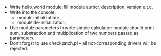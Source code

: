 - Write hello_world module: fill module author, description, version e.t.c.
- Write into the console:
  + module initialization;
  + module de-initialization;
- Use module parameters to write simple calculator: module should print sum, substraction and multiplication of two numbers passed as parameters.
- Don’t forget to use checkpatch.pl – all not-corresponding drivers will be rejected.

